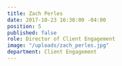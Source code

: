 ```yaml
---
title: Zach Perles
date: 2017-10-23 16:38:00 -04:00
position: 5
published: false
role: Director of Client Engagement
image: "/uploads/zach_perles.jpg"
department: Client Engagement
---
```

